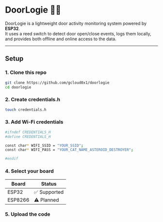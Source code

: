 # DoorLogie 🚪🔐

DoorLogie is a lightweight door activity monitoring system powered by **ESP32**.  
It uses a reed switch to detect door open/close events, logs them locally, and provides both offline and online access to the data.  

---

## Setup

### 1. Clone this repo
```bash
git clone https://github.com/gcloud0x1/doorlogie
cd doorlogie
```

### 2. Create credentials.h
```bash
touch credentials.h
```

### 3. Add Wi-Fi credentials
```bash
#ifndef CREDENTIALS_H
#define CREDENTIALS_H

const char* WIFI_SSID = "YOUR_SSID";
const char* WIFI_PASS = "YOUR_CAT_NAME_ASTEROID_DESTROYER";

#endif
```
### 4. Select your board
| Board   | Status       |
|---------|-------------|
| ESP32   | ✅ Supported |
| ESP8266 | ⚠️ Planned   |

### 5. Upload the code
